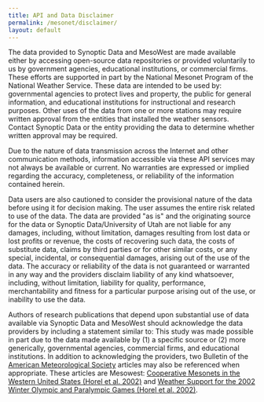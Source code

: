 ```yaml
---
title: API and Data Disclaimer
permalink: /mesonet/disclaimer/
layout: default
---
```


The data provided to Synoptic Data and MesoWest are made available either by accessing open-source data repositories or provided voluntarily to us by government agencies, educational institutions, or commercial firms. These efforts are supported in part by the National Mesonet Program of the National Weather Service. These data are intended to be used by: governmental agencies to protect lives and property, the public for general information, and educational institutions for instructional and research purposes. Other uses of the data from one or more stations may require written approval from the entities that installed the weather sensors. Contact Synoptic Data or the entity providing the data to determine whether written approval may be required.

Due to the nature of data transmission across the Internet and other communication methods, information accessible via these API services may not always be available or current. No warranties are expressed or implied regarding the accuracy, completeness, or reliability of the information contained herein.

Data users are also cautioned to consider the provisional nature of the data before using it for decision making. The user assumes the entire risk related to use of the data. The data are provided "as is" and the originating source for the data or Synoptic Data/University of Utah are not liable for any damages, including, without limitation, damages resulting from lost data or lost profits or revenue, the costs of recovering such data, the costs of substitute data, claims by third parties or for other similar costs, or any special, incidental, or consequential damages, arising out of the use of the data. The accuracy or reliability of the data is not guaranteed or warranted in any way and the providers disclaim liability of any kind whatsoever, including, without limitation, liability for quality, performance, merchantability and fitness for a particular purpose arising out of the use, or inability to use the data.

Authors of research publications that depend upon substantial use of data available via Synoptic Data and MesoWest should acknowledge the data providers by including a statement similar to: This study was made possible in part due to the data made available by (1) a specific source or (2) more generically, governmental agencies, commercial firms, and educational institutions. In addition to acknowledging the providers, two Bulletin of the [American Meteorological Society][bams] articles may also be referenced when appropriate. These articles are Mesowest: [Cooperative Mesonets in the Western United States (Horel et al. 2002)][article1] and [Weather Support for the 2002 Winter Olympic and Paralympic Games (Horel et al. 2002)][article2].

[bams]: https://www.ametsoc.org/pubs/bams/
[article1]: https://journals.ametsoc.org/doi/abs/10.1175/1520-0477%282002%29083%3C0211%3AMCMITW%3E2.3.CO%3B2
[article2]: https://journals.ametsoc.org/doi/abs/10.1175/1520-0477%282002%29083%3C0227%3AWSFTWO%3E2.3.CO%3B2
